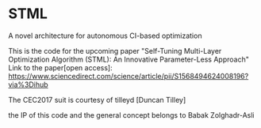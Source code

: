 # STML
A novel architecture for autonomous CI-based optimization

This is the code for the upcoming paper "Self-Tuning Multi-Layer Optimization Algorithm (STML): An Innovative Parameter-Less Approach"
Link to the paper[open access]: https://www.sciencedirect.com/science/article/pii/S1568494624008196?via%3Dihub

The CEC2017 suit is courtesy of tilleyd [Duncan Tilley]

the IP of this code and the general concept belongs to Babak Zolghadr-Asli
